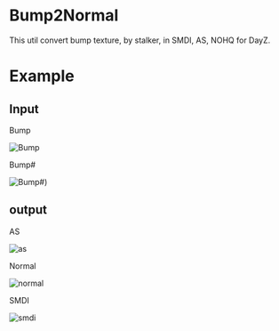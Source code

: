 # Bump2Normal
This util convert bump texture, by stalker, in SMDI, AS, NOHQ for DayZ.  
# Example

## Input

Bump


![Bump](https://i.imgur.com/eB16RM4.png)

Bump#

![Bump#](https://i.imgur.com/tXkiQnM.png))


## output

AS

![as](https://i.imgur.com/ZsFuapa.png)


Normal

![normal](https://i.imgur.com/IVMc5vi.png)

SMDI

![smdi](https://i.imgur.com/9bOH8nO.png)

